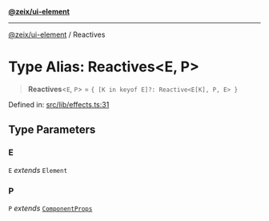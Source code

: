 [**@zeix/ui-element**](../README.md)

***

[@zeix/ui-element](../globals.md) / Reactives

# Type Alias: Reactives\<E, P\>

> **Reactives**\<`E`, `P`\> = `{ [K in keyof E]?: Reactive<E[K], P, E> }`

Defined in: [src/lib/effects.ts:31](https://github.com/zeixcom/ui-element/blob/5ad7551258a4bb164baa04bc9b2cf047564e56a5/src/lib/effects.ts#L31)

## Type Parameters

### E

`E` *extends* `Element`

### P

`P` *extends* [`ComponentProps`](ComponentProps.md)
